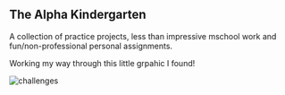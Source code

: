 ## The Alpha Kindergarten  

A collection of practice projects, less than impressive mschool work and fun/non-professional personal assignments. 

Working my way through this little grpahic I found!

![challenges](https://user-images.githubusercontent.com/62818792/189032638-24bfd64e-e544-4810-9ffc-bf764ce203f4.jpg)
